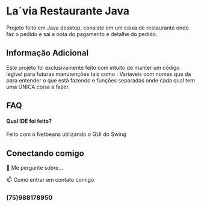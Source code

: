 
# La´via Restaurante Java

Projeto feito em Java desktop, consiste em um caixa de restaurante onde faz o pedido e sai a nota do pagamento e detalhe do pedido.


## Informação Adicional

Este projeto foi exclusivamente feito com intuito de manter um código legível para futuras manutenções tais como : Variaveis com nomes que da para entender o que está fazendo e funções separadas onde cada qual tem uma ÚNICA coisa a fazer.



## FAQ

#### Qual IDE foi feito?

Feito com o Netbeans utilizando o GUI do Swing




## Conectando comigo

💬 Me pergunte sobre...

📫 Como entrar em contato comigo
### (75)988178950



